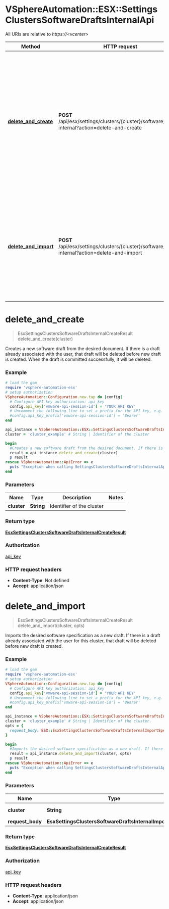 # VSphereAutomation::ESX::SettingsClustersSoftwareDraftsInternalApi

All URIs are relative to *https://&lt;vcenter&gt;*

Method | HTTP request | Description
------------- | ------------- | -------------
[**delete_and_create**](SettingsClustersSoftwareDraftsInternalApi.md#delete_and_create) | **POST** /api/esx/settings/clusters/{cluster}/software/drafts-internal?action&#x3D;delete-and-create | Creates a new software draft from the desired document. If there is a draft already associated with the user, that draft will be deleted before new draft is created. When the draft is committed successfully, it will be deleted.
[**delete_and_import**](SettingsClustersSoftwareDraftsInternalApi.md#delete_and_import) | **POST** /api/esx/settings/clusters/{cluster}/software/drafts-internal?action&#x3D;delete-and-import | Imports the desired software specification as a new draft. If there is a draft already associated with the user for this cluster, that draft will be deleted before new draft is created.


# **delete_and_create**
> EsxSettingsClustersSoftwareDraftsInternalCreateResult delete_and_create(cluster)

Creates a new software draft from the desired document. If there is a draft already associated with the user, that draft will be deleted before new draft is created. When the draft is committed successfully, it will be deleted.

### Example
```ruby
# load the gem
require 'vsphere-automation-esx'
# setup authorization
VSphereAutomation::Configuration.new.tap do |config|
  # Configure API key authorization: api_key
  config.api_key['vmware-api-session-id'] = 'YOUR API KEY'
  # Uncomment the following line to set a prefix for the API key, e.g. 'Bearer' (defaults to nil)
  #config.api_key_prefix['vmware-api-session-id'] = 'Bearer'
end

api_instance = VSphereAutomation::ESX::SettingsClustersSoftwareDraftsInternalApi.new
cluster = 'cluster_example' # String | Identifier of the cluster

begin
  #Creates a new software draft from the desired document. If there is a draft already associated with the user, that draft will be deleted before new draft is created. When the draft is committed successfully, it will be deleted.
  result = api_instance.delete_and_create(cluster)
  p result
rescue VSphereAutomation::ApiError => e
  puts "Exception when calling SettingsClustersSoftwareDraftsInternalApi->delete_and_create: #{e}"
end
```

### Parameters

Name | Type | Description  | Notes
------------- | ------------- | ------------- | -------------
 **cluster** | **String**| Identifier of the cluster | 

### Return type

[**EsxSettingsClustersSoftwareDraftsInternalCreateResult**](EsxSettingsClustersSoftwareDraftsInternalCreateResult.md)

### Authorization

[api_key](../README.md#api_key)

### HTTP request headers

 - **Content-Type**: Not defined
 - **Accept**: application/json



# **delete_and_import**
> EsxSettingsClustersSoftwareDraftsInternalCreateResult delete_and_import(cluster, opts)

Imports the desired software specification as a new draft. If there is a draft already associated with the user for this cluster, that draft will be deleted before new draft is created.

### Example
```ruby
# load the gem
require 'vsphere-automation-esx'
# setup authorization
VSphereAutomation::Configuration.new.tap do |config|
  # Configure API key authorization: api_key
  config.api_key['vmware-api-session-id'] = 'YOUR API KEY'
  # Uncomment the following line to set a prefix for the API key, e.g. 'Bearer' (defaults to nil)
  #config.api_key_prefix['vmware-api-session-id'] = 'Bearer'
end

api_instance = VSphereAutomation::ESX::SettingsClustersSoftwareDraftsInternalApi.new
cluster = 'cluster_example' # String | Identifier of the cluster.
opts = {
  request_body: ESX::EsxSettingsClustersSoftwareDraftsInternalImportSpec.new # EsxSettingsClustersSoftwareDraftsInternalImportSpec | 
}

begin
  #Imports the desired software specification as a new draft. If there is a draft already associated with the user for this cluster, that draft will be deleted before new draft is created.
  result = api_instance.delete_and_import(cluster, opts)
  p result
rescue VSphereAutomation::ApiError => e
  puts "Exception when calling SettingsClustersSoftwareDraftsInternalApi->delete_and_import: #{e}"
end
```

### Parameters

Name | Type | Description  | Notes
------------- | ------------- | ------------- | -------------
 **cluster** | **String**| Identifier of the cluster. | 
 **request_body** | **EsxSettingsClustersSoftwareDraftsInternalImportSpec**|  | [optional] 

### Return type

[**EsxSettingsClustersSoftwareDraftsInternalCreateResult**](EsxSettingsClustersSoftwareDraftsInternalCreateResult.md)

### Authorization

[api_key](../README.md#api_key)

### HTTP request headers

 - **Content-Type**: application/json
 - **Accept**: application/json



